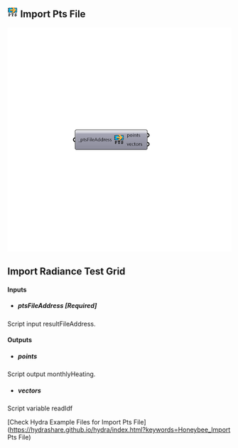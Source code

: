 ## ![](../../images/icons/Import_Pts_File.png) Import Pts File

![](../../images/components/Import_Pts_File.png)

Import Radiance Test Grid
 -
 

#### Inputs
* ##### ptsFileAddress [Required]
Script input resultFileAddress.

#### Outputs
* ##### points
Script output monthlyHeating.
* ##### vectors
Script variable readIdf


[Check Hydra Example Files for Import Pts File](https://hydrashare.github.io/hydra/index.html?keywords=Honeybee_Import Pts File)